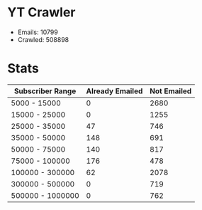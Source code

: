 # YT Crawler
- Emails: 10799
- Crawled: 508898

# Stats
| Subscriber Range  | Already Emailed | Not Emailed |
|-------|-------|-------|
| 5000 - 15000 | 0 | 2680 |
| 15000 - 25000 | 0 | 1255 |
| 25000 - 35000 | 47 | 746 |
| 35000 - 50000 | 148 | 691 |
| 50000 - 75000 | 140 | 817 |
| 75000 - 100000 | 176 | 478 |
| 100000 - 300000 | 62 | 2078 |
| 300000 - 500000 | 0 | 719 |
| 500000 - 1000000 | 0 | 762 |
